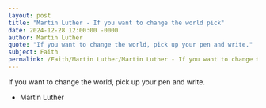```yaml
---
layout: post
title: "Martin Luther - If you want to change the world pick"
date: 2024-12-28 12:00:00 -0000
author: Martin Luther
quote: "If you want to change the world, pick up your pen and write."
subject: Faith
permalink: /Faith/Martin Luther/Martin Luther - If you want to change the world pick
---
```


If you want to change the world, pick up your pen and write.

- Martin Luther
